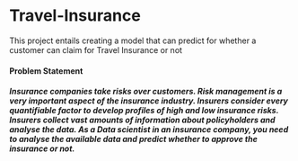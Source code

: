 # Travel-Insurance
This project entails creating a model that can predict for whether a customer can claim for Travel Insurance or not

#### Problem Statement
##### Insurance companies take risks over customers. Risk management is a very important aspect of the insurance industry. Insurers consider every quantifiable factor to develop profiles of high and low insurance risks. Insurers collect vast amounts of information about policyholders and analyse the data. As a Data scientist in an insurance company, you need to analyse the available data and predict whether to approve the insurance or not.

